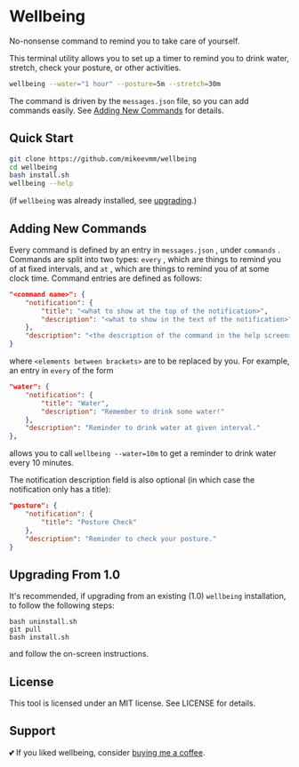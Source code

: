 # Wellbeing

No-nonsense command to remind you to take care of yourself.

This terminal utility allows you to set up a timer to remind
you to drink water, stretch, check your posture, or other activities.

``` bash
wellbeing --water="1 hour" --posture=5m --stretch=30m
```

The command is driven by the `messages.json` file, so you can add
commands easily. See [Adding New Commands](#adding-new-commands) for
details.

## Quick Start

``` bash
git clone https://github.com/mikeevmm/wellbeing
cd wellbeing
bash install.sh
wellbeing --help
```

(if `wellbeing` was already installed, see [upgrading](#upgrading-from-10).)

## Adding New Commands

Every command is defined by an entry in `messages.json` , under `commands` .
Commands are split into two types: `every` , which are things to remind you of
at fixed intervals, and `at` , which are things to remind you of at some clock time.
Command entries are defined as follows:

``` json
"<command name>": {
    "notification": {
        "title": "<what to show at the top of the notification>",
        "description": "<what to show in the text of the notification>"
    },
    "description": "<the description of the command in the help screen>"
}
```

where `<elements between brackets>` are to be replaced by you.
For example, an entry in `every` of the form

``` json
"water": {
    "notification": {
        "title": "Water",
        "description": "Remember to drink some water!"
    },
    "description": "Reminder to drink water at given interval."
},
```

allows you to call `wellbeing --water=10m` to get a reminder to drink water every 10 minutes.

The notification description field is also optional (in which case the notification only has
a title):

``` json
"posture": {
    "notification": {
        "title": "Posture Check"
    },
    "description": "Reminder to check your posture."
}
```

## Upgrading From 1.0

It's recommended, if upgrading from an existing (1.0) `wellbeing` installation, 
to follow the following steps:

``` shell
bash uninstall.sh
git pull
bash install.sh
```

and follow the on-screen instructions.

## License

This tool is licensed under an MIT license.
See LICENSE for details.

## Support

💕 If you liked wellbeing, consider [buying me a coffee](https://www.paypal.me/miguelmurca/2.50).
